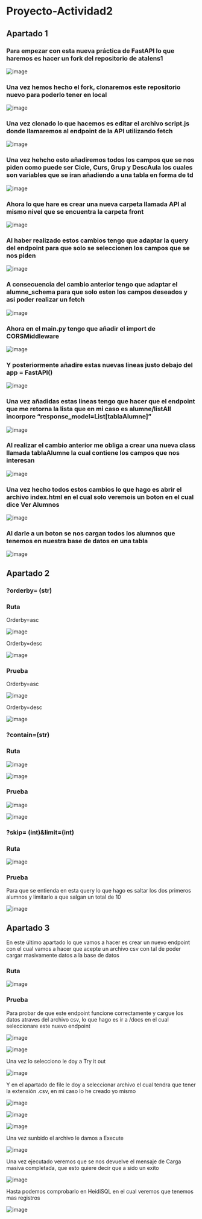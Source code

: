 # Proyecto-Actividad2

## Apartado 1

### Para empezar con esta nueva práctica de FastAPI lo que haremos es hacer un fork del repositorio de atalens1 

![image](https://github.com/user-attachments/assets/ba829c2c-0042-4b11-87a9-1a86fb3a05b9)

### Una vez hemos hecho el fork, clonaremos este repositorio nuevo para poderlo tener en local

![image](https://github.com/user-attachments/assets/9ffcd41b-9d10-4340-ab47-6993d9d87f06)

### Una vez clonado lo que hacemos es editar el archivo script.js donde llamaremos al endpoint de la API utilizando fetch

![image](https://github.com/user-attachments/assets/24e33398-1d41-47ef-b315-9e6be00e2f89)

### Una vez hehcho esto añadiremos todos los campos que se nos piden como puede ser Cicle, Curs, Grup y DescAula los cuales son variables que se iran añadiendo a una tabla en forma de td

![image](https://github.com/user-attachments/assets/66468839-470a-488a-9833-7b3b8acf44f0)

### Ahora lo que hare es crear una nueva carpeta llamada API al mismo nivel que se encuentra la carpeta front

![image](https://github.com/user-attachments/assets/edf7457e-9466-4c71-830c-5c841f50987e)

### Al haber realizado estos cambios tengo que adaptar la query del endpoint para que solo se seleccionen los campos que se nos piden 

![image](https://github.com/user-attachments/assets/ddbc756f-0053-411d-8ac1-9dc8f04d4314)

### A consecuencia del cambio anterior tengo que adaptar el alumne_schema para que solo esten los campos deseados y asi poder realizar un fetch

![image](https://github.com/user-attachments/assets/7adf4663-4118-4541-866d-ee21664f3e82)

### Ahora en el main.py tengo que añadir el import de CORSMiddleware

![image](https://github.com/user-attachments/assets/aceccf8a-4753-469f-9b23-656b0aea318b)

### Y posteriormente añadire estas nuevas lineas justo debajo del app = FastAPI()

![image](https://github.com/user-attachments/assets/10bbcb95-ea84-4cae-9f87-2035a7851adb)

### Una vez añadidas estas lineas tengo que hacer que el endpoint que me retorna la lista que en mi caso es alumne/listAll incorpore “response_model=List[tablaAlumne]”

![image](https://github.com/user-attachments/assets/ff6762c3-500b-4ee5-a27f-8dd5a2eaec15)

### Al realizar el cambio anterior me obliga a crear una nueva class llamada tablaAlumne la cual contiene los campos que nos interesan

![image](https://github.com/user-attachments/assets/9d810fb4-95e5-4ec9-bd81-e8a73f2077af)

### Una vez hecho todos estos cambios lo que hago es abrir el archivo index.html en el cual solo veremois un boton en el cual dice Ver Alumnos

![image](https://github.com/user-attachments/assets/146b3906-9135-4301-8afc-7cb6d68f87da)

### Al darle a un boton se nos cargan todos los alumnos que tenemos en nuestra base de datos en una tabla

![image](https://github.com/user-attachments/assets/eaaadca7-a289-44c2-86eb-037ecde8753c)

## Apartado 2

### ?orderby= (str) 

  ### Ruta

Orderby=asc

![image](https://github.com/user-attachments/assets/81c238f5-931c-4253-bf6d-80f070179001)

Orderby=desc

![image](https://github.com/user-attachments/assets/ee356d31-9164-4262-85db-d0035490279b)

  ### Prueba

Orderby=asc

![image](https://github.com/user-attachments/assets/c554b529-6e2f-48fe-a563-9cdb3341e806)

Orderby=desc

![image](https://github.com/user-attachments/assets/86b58015-07df-4979-af03-8b674460b3aa)


### ?contain=(str)

 ### Ruta

 ![image](https://github.com/user-attachments/assets/d25469f4-9eca-4300-b9cd-ac41a714d838)

 ![image](https://github.com/user-attachments/assets/17c1e777-8765-4893-b0e4-83d5303fa875)

 ### Prueba

![image](https://github.com/user-attachments/assets/3f43f1b3-23a7-4adc-aa77-4b5c17fd68bc)

![image](https://github.com/user-attachments/assets/3993f0b6-3273-4554-861c-33b2b56f790a)

### ?skip= (int)&limit=(int)

 ### Ruta

 ![image](https://github.com/user-attachments/assets/cab22063-9d59-45a2-93eb-4125562788f3)

 ### Prueba

Para que se entienda en esta query lo que hago es saltar los dos primeros alumnos y limitarlo a que salgan un total de 10

![image](https://github.com/user-attachments/assets/f1db71dc-49f6-412f-860f-15adfde66232)

## Apartado 3 

En este último apartado lo que vamos a hacer es crear un nuevo endpoint con el cual vamos a hacer que acepte un archivo csv con tal de poder cargar masivamente datos a la base de datos

  ### Ruta

![image](https://github.com/user-attachments/assets/3bcac384-899e-47cd-b444-0a22417f8bd4)


  ### Prueba

Para probar de que este endpoint funcione correctamente y cargue los datos atraves del archivo csv, lo que hago es ir a /docs en el cual seleccionare este nuevo endpoint

![image](https://github.com/user-attachments/assets/6e4c64a8-3ae3-4711-9d7c-755a64a3ae42)

![image](https://github.com/user-attachments/assets/80bdd670-bb9c-46a5-8143-00d5d5e1d049)

Una vez lo selecciono le doy a Try it out

![image](https://github.com/user-attachments/assets/ffc201ea-2a8b-4a7f-a44e-e2fdf0d64c16)

Y en el apartado de file le doy a seleccionar archivo el cual tendra que tener la extensión .csv, en mi caso lo he creado yo mismo

![image](https://github.com/user-attachments/assets/ba074f53-bb54-4432-950d-6352a099ca70)

![image](https://github.com/user-attachments/assets/94d19846-3650-4ee7-854c-bfd2eca88107)

![image](https://github.com/user-attachments/assets/bb3464a2-7c7e-4d2d-b98c-61209ffac2e9)

Una vez sunbido el archivo le damos a Execute

![image](https://github.com/user-attachments/assets/5dea6652-fb11-4b87-8893-c2508b2e4d09)

Una vez ejecutado veremos que se nos devuelve el mensaje de Carga masiva completada, que esto quiere decir que a sido un exito

![image](https://github.com/user-attachments/assets/abd921f8-63f3-49ef-b92e-bcae037f8fa6)

Hasta podemos comprobarlo en HeidiSQL en el cual veremos que tenemos mas registros

![image](https://github.com/user-attachments/assets/de778a15-119c-4971-8402-c26b549c1c3a)







